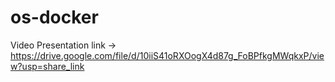 # os-docker

Video Presentation link -> https://drive.google.com/file/d/10iiS41oRXOogX4d87g_FoBPfkgMWqkxP/view?usp=share_link
